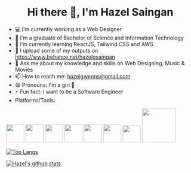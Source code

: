 ### <h1 style="text-align:center;">Hi there 👋, I'm Hazel Saingan</h1>

- 💻  I’m currently working as a Web Designer
- 🏫 I'm a graduate of Bachelor of Science and Information Technology
- 🌱 I’m currently learning ReactJS, Tailwind CSS and AWS
- 💼 I upload some of my outputs on https://www.behance.net/hazelgsaingan
- 💬 Ask me about my knowledge and skills on Web Designing, Music & Movies
- 📫 How to reach me: hazelgwenns@gmail.com
- 😄 Pronouns: I'm a girl 👩
- ⚡ Fun fact: I want to be a Software Engineer
- Platforms/Tools:

<img src="https://user-images.githubusercontent.com/25677690/133191093-2e77286a-5ba5-4d4e-8edc-240013d09beb.png" width="48"> <img src="https://user-images.githubusercontent.com/25677690/133191160-9acedab3-a271-4cd0-a283-028e65565675.png" width="48"> <img src="https://upload.wikimedia.org/wikipedia/commons/thumb/9/98/WordPress_blue_logo.svg/1024px-WordPress_blue_logo.svg.png" width="48"> <img src="https://user-images.githubusercontent.com/50510726/107741936-20be4700-6d34-11eb-96c3-7322fdb825cd.png" width="48"> <img src="https://upload.wikimedia.org/wikipedia/commons/thumb/a/af/Adobe_Photoshop_CC_icon.svg/1200px-Adobe_Photoshop_CC_icon.svg.png" width="48"> <img src="https://upload.wikimedia.org/wikipedia/commons/thumb/f/fb/Adobe_Illustrator_CC_icon.svg/2101px-Adobe_Illustrator_CC_icon.svg.png" width="48"> <img src="https://upload.wikimedia.org/wikipedia/commons/3/33/Figma-logo.svg" width="48" height="45">  <img src="https://wikitech-static.wikimedia.org/w/images/wikitech/8/8e/Mysql_logo.png" width="90">

[![Top Langs](https://github-readme-stats.vercel.app/api/top-langs/?username=ihazelnuts&layout=compact&theme=radical)](https://github.com/ihazelnuts/github-readme-stats)

[![Hazel's github stats](https://github-readme-stats.vercel.app/api?username=ihazelnuts&theme=radical)](https://github.com/ihazelnuts/github-readme-stats)










